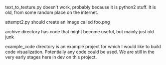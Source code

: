 text_to_texture.py doesn't work, probably because it is python2 stuff. It is old, from some random place on the internet.

attempt2.py should create an image called foo.png

archive directory has code that might become useful, but mainly just old junk

example_code directory is an example project for which I would like to build code visualization. Potentially any code could be used. We are still in the very early stages here in dev on this project.

